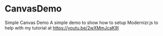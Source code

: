 # CanvasDemo
Simple Canvas Demo
A simple demo to show how to setup Modernizr.js to help with my tutorial at
https://youtu.be/2wXMmJcaK9I
